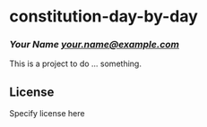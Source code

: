# constitution-day-by-day
### _Your Name <your.name@example.com>_

This is a project to do ... something.

## License

Specify license here


